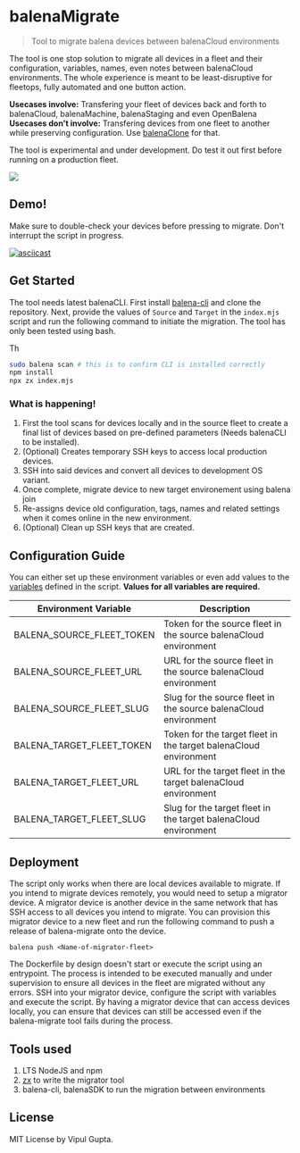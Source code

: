 # balenaMigrate

> Tool to migrate balena devices between balenaCloud environments

The tool is one stop solution to migrate all devices in a fleet and their configuration, variables, names, even notes between balenaCloud environments. The whole experience is meant to be least-disruptive for fleetops, fully automated and one button action. 

**Usecases involve:** Transfering your fleet of devices back and forth to balenaCloud, balenaMachine, balenaStaging and even OpenBalena 
**Usecases don't involve:** Transfering devices from one fleet to another while preserving configuration. Use [balenaClone](https://github.com/balena-io-experimental/balenaclone) for that.

The tool is experimental and under development. Do test it out first before running on a production fleet.

![](https://github.com/balena-io/docs/assets/22801822/47984791-43c0-4ca4-b2f9-e5b88c03a1c0)

## Demo!

Make sure to double-check your devices before pressing <enter> to migrate. Don't interrupt the script in progress. 

[![asciicast](https://asciinema.org/a/601026.svg)](https://asciinema.org/a/601026)

## Get Started 

The tool needs latest balenaCLI. First install [balena-cli](https://github.com/balena-io/balena-cli/blob/master/INSTALL.md) and clone the repository. Next, provide the values of `Source` and `Target` in the `index.mjs` script and run the following command to initiate the migration. The tool has only been tested using bash.

Th

```bash
sudo balena scan # this is to confirm CLI is installed correctly
npm install
npx zx index.mjs
```

### What is happening!

1. First the tool scans for devices locally and in the source fleet to create a final list of devices based on pre-defined parameters (Needs balenaCLI to be installed). 
2. (Optional) Creates temporary SSH keys to access local production devices. 
3. SSH into said devices and convert all devices to development OS variant. 
4. Once complete, migrate device to new target environement using balena join 
5. Re-assigns device old configuration, tags, names and related settings when it comes online in the new environment. 
6. (Optional) Clean up SSH keys that are created.

## Configuration Guide

You can either set up these environment variables or even add values to the [variables](https://github.com/vipulgupta2048/balena-migrate/blob/632219ec887ff28fcf9c503a6f078996f0227d80/index.mjs#L12-L18) defined in the script. **Values for all variables are required.**

| Environment Variable      | Description                                                      |
| ------------------------- | ---------------------------------------------------------------- |
| BALENA_SOURCE_FLEET_TOKEN | Token for the source fleet in the source balenaCloud environment |
| BALENA_SOURCE_FLEET_URL   | URL for the source fleet in the source balenaCloud environment   |
| BALENA_SOURCE_FLEET_SLUG  | Slug for the source fleet in the source balenaCloud environment  |
| BALENA_TARGET_FLEET_TOKEN | Token for the target fleet in the target balenaCloud environment |
| BALENA_TARGET_FLEET_URL   | URL for the target fleet in the target balenaCloud environment   |
| BALENA_TARGET_FLEET_SLUG  | Slug for the target fleet in the target balenaCloud environment  |

## Deployment

The script only works when there are local devices available to migrate. If you intend to migrate devices remotely, you would need to setup a migrator device. A migrator device is another device in the same network that has SSH access to all devices you intend to migrate. You can provision this migrator device to a new fleet and run the following command to push a release of balena-migrate onto the device. 

```
balena push <Name-of-migrator-fleet>
```

The Dockerfile by design doesn't start or execute the script using an entrypoint. The process is intended to be executed manually and under supervision to ensure all devices in the fleet are migrated without any errors. SSH into your migrator device, configure the script with variables and execute the script. By having a migrator device that can access devices locally, you can ensure that devices can still be accessed even if the balena-migrate tool fails during the process. 

## Tools used

1. LTS NodeJS and npm 
2. [zx](https://github.com/google/zx) to write the migrator tool
3. balena-cli, balenaSDK to run the migration between environments 


## License

MIT License by Vipul Gupta.